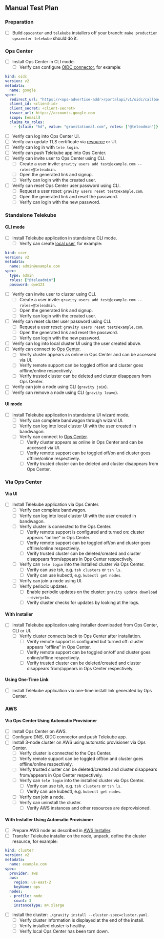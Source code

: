 ## Manual Test Plan

### Preparation

- [ ] Build `opscenter` and `telekube` installers off your branch: `make production opscenter telekube` should do it.

### Ops Center

- [ ] Install Ops Center in CLI mode.
  - [ ] Verify can configure [OIDC connector](https://gravitational.com/gravity/docs/ver/4.x/cluster/#google-oidc-connector-example), for example:
```yaml
kind: oidc
version: v2
metadata:
  name: google
spec:
  redirect_url: "https://<ops-advertise-addr>/portalapi/v1/oidc/callback"
  client_id: <cliend-id>
  client_secret: <client-secret>
  issuer_url: https://accounts.google.com
  scope: [email]
  claims_to_roles:
    - {claim: "hd", value: "gravitational.com", roles: ["@teleadmin"]}
```
  - [ ] Verify can log into Ops Center UI.
  - [ ] Verify can update TLS certificate via [resource](https://gravitational.com/gravity/docs/ver/4.x/cluster/#configuring-tls-key-pair) or UI.
  - [ ] Verify can log in with `tele login`.
  - [ ] Verify can push Telekube app into Ops Center.
  - [ ] Verify can invite user to Ops Center using CLI.
    - [ ] Create a user invite: `gravity users add test@example.com --roles=@teleadmin`.
    - [ ] Open the generated link and signup.
    - [ ] Verify can login with the created user.
  - [ ] Verify can reset Ops Center user password using CLI.
    - [ ] Request a user reset: `gravity users reset test@example.com`.
    - [ ] Open the generated link and reset the password.
    - [ ] Verify can login with the new password.

### Standalone Telekube

#### CLI mode

- [ ] Install Telekube application in standalone CLI mode.
  - [ ] Verify can create [local user](https://gravitational.com/gravity/docs/ver/4.x/cluster/#example-provisioning-a-cluster-admin-user), for example:
```yaml
kind: user
version: v2
metadata:
  name: admin@example.com
spec:
  type: admin
  roles: ["@teleadmin"]
  password: qwe123
```
  - [ ] Verify can invite user to cluster using CLI.
    - [ ] Create a user invite: `gravity users add test@example.com --roles=@teleadmin`.
    - [ ] Open the generated link and signup.
    - [ ] Verify can login with the created user.
  - [ ] Verify can reset cluster user password using CLI.
    - [ ] Request a user reset: `gravity users reset test@example.com`.
    - [ ] Open the generated link and reset the password.
    - [ ] Verify can login with the new password.
  - [ ] Verify can log into local cluster UI using the user created above.
  - [ ] Verify can connect to [Ops Center](https://gravitational.com/gravity/docs/ver/4.x/cluster/#configuring-trusted-clusters).
    - [ ] Verify cluster appears as online in Ops Center and can be accessed via UI.
    - [ ] Verify remote support can be toggled off/on and cluster goes offline/online respectively.
    - [ ] Verify trusted cluster can be deleted and cluster disappears from Ops Center.
  - [ ] Verify can join a node using CLI (`gravity join`).
  - [ ] Verify can remove a node using CLI (`gravity leave`).

#### UI mode

- [ ] Install Telekube application in standalone UI wizard mode.
  - [ ] Verify can complete bandwagon through wizard UI.
  - [ ] Verify can log into local cluster UI with the user created in bandwagon.
  - [ ] Verify can connect to [Ops Center](https://gravitational.com/gravity/docs/ver/4.x/cluster/#configuring-trusted-clusters).
    - [ ] Verify cluster appears as online in Ops Center and can be accessed via UI.
    - [ ] Verify remote support can be toggled off/on and cluster goes offline/online respectively.
    - [ ] Verify trusted cluster can be deleted and cluster disappears from Ops Center.

### Via Ops Center

#### Via UI

- [ ] Install Telekube application via Ops Center.
  - [ ] Verify can complete bandwagon.
  - [ ] Verify can log into local cluster UI with the user created in bandwagon.
  - [ ] Verify cluster is connected to the Ops Center.
    - [ ] Verify remote support is configured and turned on: cluster appears "online" in Ops Center.
    - [ ] Verify remote support can be toggled off/on and cluster goes offline/online respectively.
    - [ ] Verify trusted cluster can be deleted/created and cluster disappears from/appears in Ops Center respectively.
  - [ ] Verify can `tele login` into the installed cluster via Ops Center.
    - [ ] Verify can use tsh, e.g. `tsh clusters` or `tsh ls`.
    - [ ] Verify can use kubectl, e.g. `kubectl get nodes`.
  - [ ] Verify can join a node using UI.
  - [ ] Verify periodic updates.
    - [ ] Enable periodic updates on the cluster: `gravity update download --every=1m`.
    - [ ] Verify cluster checks for updates by looking at the logs.

#### With Installer

- [ ] Install Telekube application using installer downloaded from Ops Center, CLI or UI.
  - [ ] Verify cluster connects back to Ops Center after installation.
    - [ ] Verify remote support is configured but turned off: cluster appears "offline" in Ops Center.
    - [ ] Verify remote support can be toggled on/off and cluster goes online/offline respectively.
    - [ ] Verify trusted cluster can be deleted/created and cluster disappears from/appears in Ops Center respectively.

#### Using One-Time Link

- [ ] Install Telekube application via one-time install link generated by Ops Center.

### AWS

#### Via Ops Center Using Automatic Provisioner

 - [ ] Install Ops Center on AWS.
 - [ ] Configure DNS, OIDC connector and push Telekube app.
 - [ ] Install 3-node cluster on AWS using automatic provisioner via Ops Center.
    - [ ] Verify cluster is connected to the Ops Center.
     - [ ] Verify remote support can be toggled off/on and cluster goes offline/online respectively.
     - [ ] Verify trusted cluster can be deleted/created and cluster disappears from/appears in Ops Center respectively.
   - [ ] Verify can `tele login` into the installed cluster via Ops Center.
     - [ ] Verify can use tsh, e.g. `tsh clusters` or `tsh ls`.
     - [ ] Verify can use kubectl, e.g. `kubectl get nodes`.
   - [ ] Verify can join a node.
   - [ ] Verify can uninstall the cluster.
     - [ ] Verify AWS instances and other resources are deprovisioned.

#### With Installer Using Automatic Provisioner

- [ ] Prepare AWS node as described in [AWS Installer](https://gravitational.com/gravity/docs/ver/4.x/cluster/#aws-installer).
- [ ] Transfer Telekube installer on the node, unpack, define the cluster resource, for example:
```yaml
kind: cluster
version: v2
metadata:
  name: example.com
spec:
  provider: aws
  aws:
    region: us-east-2
    keyName: ops
  nodes:
  - profile: node
    count: 3
    instanceType: m4.xlarge
```
- [ ] Install the cluster: `./gravity install --cluster-spec=cluster.yaml`.
  - [ ] Verify cluster information is displayed at the end of the install.
  - [ ] Verify installed cluster is healthy.
  - [ ] Verify local Ops Center has been torn down.
